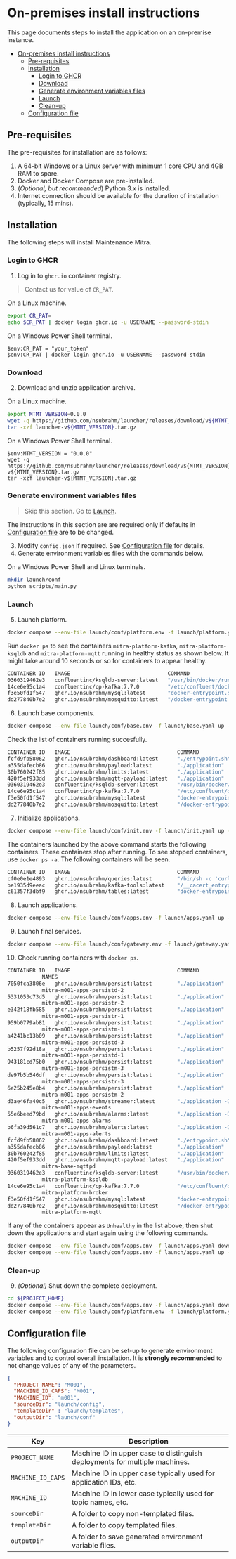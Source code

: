 # On-premises install instructions

This page documents steps to install the application on an on-premise instance.

- [On-premises install instructions](#on-premises-install-instructions)
  - [Pre-requisites](#pre-requisites)
  - [Installation](#installation)
    - [Login to GHCR](#login-to-ghcr)
    - [Download](#download)
    - [Generate environment variables files](#generate-environment-variables-files)
    - [Launch](#launch)
    - [Clean-up](#clean-up)
  - [Configuration file](#configuration-file)

## Pre-requisites

The pre-requisites for installation are as follows:

1. A 64-bit Windows or a Linux server with minimum 1 core CPU and 4GB RAM to spare.
2. Docker and Docker Compose are pre-installed.
3. (_Optional, but recommended_) Python 3.x is installed.
4. Internet connection should be available for the duration of installation (typically, 15 mins).

## Installation

The following steps will install Maintenance Mitra.

### Login to GHCR

1. Log in to `ghcr.io` container registry.

> Contact us for value of `CR_PAT`.

On a Linux machine.

```bash
export CR_PAT=
echo $CR_PAT | docker login ghcr.io -u USERNAME --password-stdin
```

On a Windows Power Shell terminal.

```shell
$env:CR_PAT = "your_token"
$env:CR_PAT | docker login ghcr.io -u USERNAME --password-stdin
```

### Download

2. Download and unzip application archive.

On a Linux machine.

```bash
export MTMT_VERSION=0.0.0
wget -q https://github.com/nsubrahm/launcher/releases/download/v${MTMT_VERSION}/launcher-v${MTMT_VERSION}.tar.gz
tar -xzf launcher-v${MTMT_VERSION}.tar.gz
```

On a Windows Power Shell terminal.

```shell
$env:MTMT_VERSION = "0.0.0"
wget -q https://github.com/nsubrahm/launcher/releases/download/v${MTMT_VERSION}/launcher-v${MTMT_VERSION}.tar.gz
tar -xzf launcher-v${MTMT_VERSION}.tar.gz
```

### Generate environment variables files

> Skip this section. Go to [Launch](#launch).

The instructions in this section are are required only if defaults in [Configuration file](#configuration-file) are to be changed.

3. Modify `config.json` if required. See [Configuration file](#configuration-file) for details.
4. Generate environment variables files with the commands below.

On a Windows Power Shell and Linux terminals.

```bash
mkdir launch/conf
python scripts/main.py
```

### Launch

5. Launch platform.

```bash
docker compose --env-file launch/conf/platform.env -f launch/platform.yaml up -d
```

Run `docker ps` to see the containers `mitra-platform-kafka`, `mitra-platform-ksqldb` and `mitra-platform-mqtt` running in healthy status as shown below. It might take around 10 seconds or so for containers to appear healthy.

```bash
CONTAINER ID   IMAGE                               COMMAND                  CREATED          STATUS                            PORTS                 NAMES
0360319462e3   confluentinc/ksqldb-server:latest   "/usr/bin/docker/run"    25 seconds ago   Up 3 seconds (healthy)                                  mitra-platform-ksqldb
14ce6e95c1a4   confluentinc/cp-kafka:7.7.0         "/etc/confluent/dock…"   25 seconds ago   Up 24 seconds (healthy)           9092/tcp              mitra-platform-broker
f3e50fd1f547   ghcr.io/nsubrahm/mysql:latest       "docker-entrypoint.s…"   25 seconds ago   Up 24 seconds                     3306/tcp, 33060/tcp   mitra-platform-mysql
dd277840b7e2   ghcr.io/nsubrahm/mosquitto:latest   "/docker-entrypoint.…"   25 seconds ago   Up 24 seconds                     1883/tcp              mitra-platform-mqtt
```

6. Launch base components.

```bash
docker compose --env-file launch/conf/base.env -f launch/base.yaml up -d
```

Check the list of containers running succesfully.

```bash
CONTAINER ID   IMAGE                                  COMMAND                  CREATED          STATUS                            PORTS                              NAMES
fcfd9fb58062   ghcr.io/nsubrahm/dashboard:latest      "./entrypoint.sh"        11 seconds ago   Up 9 seconds (health: starting)   1880/tcp, 0.0.0.0:8080->8080/tcp   mitra-base-output
a355dafecb86   ghcr.io/nsubrahm/payload:latest        "./application"          11 seconds ago   Up 9 seconds (healthy)            8080/tcp, 0.0.0.0:8084->8084/tcp   mitra-base-inputs
30b760242f85   ghcr.io/nsubrahm/limits:latest         "./application"          11 seconds ago   Up 9 seconds                      0.0.0.0:8083->8083/tcp             mitra-base-limits
420f5ef933dd   ghcr.io/nsubrahm/mqtt-payload:latest   "./application"          11 seconds ago   Up 9 seconds                                                         mitra-base-mqttpd
0360319462e3   confluentinc/ksqldb-server:latest      "/usr/bin/docker/run"    9 minutes ago    Up 8 minutes (healthy)                                            mitra-platform-ksqldb
14ce6e95c1a4   confluentinc/cp-kafka:7.7.0            "/etc/confluent/dock…"   9 minutes ago    Up 9 minutes (healthy)            9092/tcp                           mitra-platform-broker
f3e50fd1f547   ghcr.io/nsubrahm/mysql:latest          "docker-entrypoint.s…"   9 minutes ago    Up 9 minutes                      3306/tcp, 33060/tcp                mitra-platform-mysql
dd277840b7e2   ghcr.io/nsubrahm/mosquitto:latest      "/docker-entrypoint.…"   9 minutes ago    Up 9 minutes                      1883/tcp                           mitra-platform-mqtt
```

7. Initialize applications.

```bash
docker compose --env-file launch/conf/init.env -f launch/init.yaml up -d
```

The containers launched by the above command starts the following containers. These containers stop after running. To see stopped containers, use `docker ps -a`. The following containers will be seen.

```bash
CONTAINER ID   IMAGE                                  COMMAND                  CREATED              STATUS                          PORTS                              NAMES
cf0e0e1e4893   ghcr.io/nsubrahm/queries:latest        "/bin/sh -c 'curl -X…"   About a minute ago   Exited (0) 39 seconds ago                                          mitra-m001-init-queris
be1935d9eeac   ghcr.io/nsubrahm/kafka-tools:latest    "/__cacert_entrypoin…"   About a minute ago   Exited (0) 42 seconds ago                                          mitra-m001-init-topics
c61357f3dbf9   ghcr.io/nsubrahm/tables:latest         "docker-entrypoint.s…"   About a minute ago   Exited (0) About a minute ago                                      mitra-m001-init-tables
```

8. Launch applications.

```bash
docker compose --env-file launch/conf/apps.env -f launch/apps.yaml up -d
```

9. Launch final services.

```bash
docker compose --env-file launch/conf/gateway.env -f launch/gateway.yaml up -d
```

10. Check running containers with `docker ps`.

```bash
CONTAINER ID   IMAGE                                  COMMAND                  CREATED              STATUS                          PORTS
           NAMES
7050fca3806e   ghcr.io/nsubrahm/persist:latest        "./application"          About a minute ago   Up About a minute (unhealthy)
           mitra-m001-apps-persistd-2
5331053c73d5   ghcr.io/nsubrahm/persist:latest        "./application"          About a minute ago   Up About a minute (unhealthy)
           mitra-m001-apps-persistr-2
e342f18fb585   ghcr.io/nsubrahm/persist:latest        "./application"          About a minute ago   Up About a minute (unhealthy)
           mitra-m001-apps-persistr-1
959b0779ab81   ghcr.io/nsubrahm/persist:latest        "./application"          About a minute ago   Up About a minute (unhealthy)
           mitra-m001-apps-persistm-1
a4241bc13b09   ghcr.io/nsubrahm/persist:latest        "./application"          About a minute ago   Up About a minute (unhealthy)
           mitra-m001-apps-persistd-3
b5257f92d18a   ghcr.io/nsubrahm/persist:latest        "./application"          About a minute ago   Up About a minute (unhealthy)
           mitra-m001-apps-persistd-1
943181cd75b0   ghcr.io/nsubrahm/persist:latest        "./application"          About a minute ago   Up About a minute (unhealthy)
           mitra-m001-apps-persistm-3
de97b5b546df   ghcr.io/nsubrahm/persist:latest        "./application"          About a minute ago   Up About a minute (unhealthy)
           mitra-m001-apps-persistr-3
6e25b245e8b4   ghcr.io/nsubrahm/persist:latest        "./application"          About a minute ago   Up About a minute (unhealthy)
           mitra-m001-apps-persistm-2
d3ae46fa40c5   ghcr.io/nsubrahm/streamer:latest       "./application -Dqua…"   About a minute ago   Up About a minute (healthy)     8080/tcp
           mitra-m001-apps-events
55e6beed79bd   ghcr.io/nsubrahm/alarms:latest         "./application -Dqua…"   About a minute ago   Up About a minute (healthy)     8080/tcp
           mitra-m001-apps-alarms
b6fa39d561c7   ghcr.io/nsubrahm/alerts:latest         "./application -Dqua…"   About a minute ago   Up About a minute (healthy)     8080/tcp
           mitra-m001-apps-alerts
fcfd9fb58062   ghcr.io/nsubrahm/dashboard:latest      "./entrypoint.sh"        17 minutes ago       Up 17 minutes (healthy)         1880/tcp, 0.0.0.0:8080->8080/tcp   mitra-base-output
a355dafecb86   ghcr.io/nsubrahm/payload:latest        "./application"          17 minutes ago       Up 17 minutes (healthy)         8080/tcp, 0.0.0.0:8084->8084/tcp   mitra-base-inputs
30b760242f85   ghcr.io/nsubrahm/limits:latest         "./application"          17 minutes ago       Up 17 minutes                   0.0.0.0:8083->8083/tcp             mitra-base-limits
420f5ef933dd   ghcr.io/nsubrahm/mqtt-payload:latest   "./application"          17 minutes ago       Up 17 minutes
           mitra-base-mqttpd
0360319462e3   confluentinc/ksqldb-server:latest      "/usr/bin/docker/run"    26 minutes ago       Up 26 minutes (healthy)
           mitra-platform-ksqldb
14ce6e95c1a4   confluentinc/cp-kafka:7.7.0            "/etc/confluent/dock…"   26 minutes ago       Up 26 minutes (healthy)         9092/tcp
           mitra-platform-broker
f3e50fd1f547   ghcr.io/nsubrahm/mysql:latest          "docker-entrypoint.s…"   26 minutes ago       Up 26 minutes                   3306/tcp, 33060/tcp                mitra-platform-mysql
dd277840b7e2   ghcr.io/nsubrahm/mosquitto:latest      "/docker-entrypoint.…"   26 minutes ago       Up 26 minutes                   1883/tcp
           mitra-platform-mqtt
```

If any of the containers appear as `Unhealthy` in the list above, then shut down the applications and start again using the following commands.

```bash
docker compose --env-file launch/conf/apps.env -f launch/apps.yaml down
docker compose --env-file launch/conf/apps.env -f launch/apps.yaml up -d
```

### Clean-up

9. _(Optional)_ Shut down the complete deployment.

```bash
cd ${PROJECT_HOME}
docker compose --env-file launch/conf/apps.env -f launch/apps.yaml down
docker compose --env-file launch/conf/platform.env -f launch/platform.yaml down
```

## Configuration file

The following configuration file can be set-up to generate environment variables and to control overall installation. It is **strongly recommended** to not change values of any of the parameters.

```json
{
  "PROJECT_NAME": "M001",
  "MACHINE_ID_CAPS": "M001",
  "MACHINE_ID": "m001",
  "sourceDir": "launch/config",
  "templateDir" : "launch/templates",
  "outputDir": "launch/conf"
}
```

| Key               | Description                                                                |
| ----------------- | -------------------------------------------------------------------------- |
| `PROJECT_NAME`    | Machine ID in upper case to distinguish deployments for multiple machines. |
| `MACHINE_ID_CAPS` | Machine ID in upper case typically used for application IDs, etc.          |
| `MACHINE_ID`      | Machine ID in lower case typically used for topic names, etc.              |
| `sourceDir`       | A folder to copy non-templated files.                                      |
| `templateDir`     | A folder to copy templated files.                                          |
| `outputDir`       | A folder to save generated environment variable files.                     |
